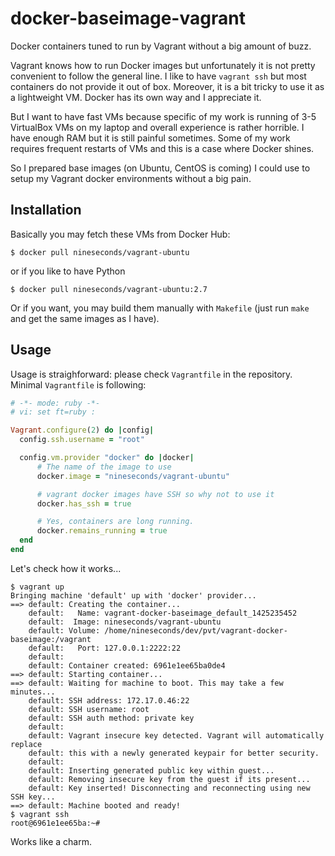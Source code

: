 # docker-baseimage-vagrant

Docker containers tuned to run by Vagrant without a big amount of buzz.

Vagrant knows how to run Docker images but unfortunately it is not pretty
convenient to follow the general line. I like to have `vagrant ssh` but
most containers do not provide it out of box. Moreover, it is a bit tricky
to use it as a lightweight VM. Docker has its own way and I appreciate it.

But I want to have fast VMs because specific of my work is running of 3-5
VirtualBox VMs on my laptop and overall experience is rather horrible. I have
enough RAM but it is still painful sometimes. Some of my work requires
frequent restarts of VMs and this is a case where Docker shines.

So I prepared base images (on Ubuntu, CentOS is coming) I could use to setup
my Vagrant docker environments without a big pain.

## Installation

Basically you may fetch these VMs from Docker Hub:

```shell
$ docker pull nineseconds/vagrant-ubuntu
```

or if you like to have Python

```shell
$ docker pull nineseconds/vagrant-ubuntu:2.7
```

Or if you want, you may build them manually with `Makefile` (just run `make`
and get the same images as I have).

## Usage

Usage is straighforward: please check `Vagrantfile` in the repository. Minimal
`Vagrantfile` is following:

```ruby
# -*- mode: ruby -*-
# vi: set ft=ruby :

Vagrant.configure(2) do |config|
  config.ssh.username = "root"

  config.vm.provider "docker" do |docker|
      # The name of the image to use
      docker.image = "nineseconds/vagrant-ubuntu"

      # vagrant docker images have SSH so why not to use it
      docker.has_ssh = true

      # Yes, containers are long running.
      docker.remains_running = true
  end
end
```

Let's check how it works...

```shell
$ vagrant up
Bringing machine 'default' up with 'docker' provider...
==> default: Creating the container...
    default:   Name: vagrant-docker-baseimage_default_1425235452
    default:  Image: nineseconds/vagrant-ubuntu
    default: Volume: /home/nineseconds/dev/pvt/vagrant-docker-baseimage:/vagrant
    default:   Port: 127.0.0.1:2222:22
    default:
    default: Container created: 6961e1ee65ba0de4
==> default: Starting container...
==> default: Waiting for machine to boot. This may take a few minutes...
    default: SSH address: 172.17.0.46:22
    default: SSH username: root
    default: SSH auth method: private key
    default:
    default: Vagrant insecure key detected. Vagrant will automatically replace
    default: this with a newly generated keypair for better security.
    default:
    default: Inserting generated public key within guest...
    default: Removing insecure key from the guest if its present...
    default: Key inserted! Disconnecting and reconnecting using new SSH key...
==> default: Machine booted and ready!
$ vagrant ssh
root@6961e1ee65ba:~#
```

Works like a charm.
